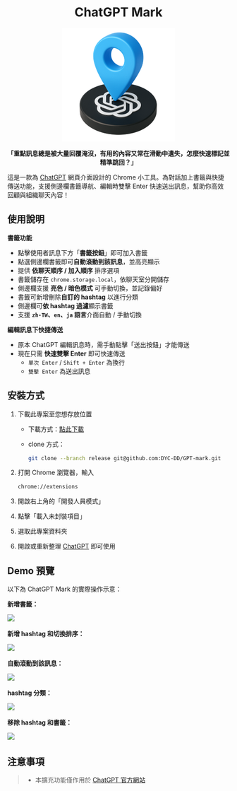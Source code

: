 <div align="center">

# ChatGPT Mark

![](./assets/logo/GPT-pin48.png)

**「重點訊息總是被大量回覆淹沒，有用的內容又常在滑動中遺失，怎麼快速標記並精準跳回？」**

</div>

這是一款為 [ChatGPT](https://chatgpt.com/) 網頁介面設計的 Chrome 小工具。為對話加上書籤與快捷傳送功能，支援側邊欄書籤導航、編輯時雙擊 Enter 快速送出訊息，幫助你高效回顧與組織聊天內容！

## 使用說明

**書籤功能**

- 點擊使用者訊息下方「**書籤按鈕**」即可加入書籤
- 點選側邊欄書籤即可**自動滾動到該訊息**，並高亮顯示
- 提供 **依聊天順序 / 加入順序** 排序選項
- 書籤儲存在 `chrome.storage.local`，依聊天室分開儲存
- 側邊欄支援 **亮色 / 暗色模式** 可手動切換，並記錄偏好
- 書籤可新增刪除**自訂的 hashtag** 以進行分類
- 側邊欄可**依 hashtag 過濾**顯示書籤
- 支援 **`zh-TW`、`en`、`ja` 語言**介面自動 / 手動切換

**編輯訊息下快捷傳送**

- 原本 ChatGPT 編輯訊息時，需手動點擊「送出按鈕」才能傳送
- 現在只需 **快速雙擊 Enter** 即可快速傳送
  - `單次 Enter` / `Shift + Enter` 為換行
  - `雙擊 Enter` 為送出訊息

## 安裝方式

1. 下載此專案至您想存放位置

   - 下載方式：[點此下載](https://github.com/DYC-DD/GPT-mark/archive/refs/tags/v2.2.1.zip)

   - clone 方式：

     ```bash
     git clone --branch release git@github.com:DYC-DD/GPT-mark.git
     ```

2. 打開 Chrome 瀏覽器，輸入
   ```bash
   chrome://extensions
   ```
3. 開啟右上角的「開發人員模式」
4. 點擊「載入未封裝項目」
5. 選取此專案資料夾
6. 開啟或重新整理 [ChatGPT](https://chatgpt.com/) 即可使用

## Demo 預覽

以下為 ChatGPT Mark 的實際操作示意：

**新增書籤：**

![](./assets/demo/add_bookmark.gif)

**新增 hashtag 和切換排序：**

![](./assets/demo/add_hashtag_and_sort.gif)

**自動滾動到該訊息：**

![](./assets/demo/auto_scroll_to_message.gif)

**hashtag 分類：**

![](./assets/demo/hashtag_category.gif)

**移除 hashtag 和書籤：**

![](./assets/demo/remove_hashtag_and_bookmark.gif)

## 注意事項

> - 本擴充功能僅作用於 [ChatGPT 官方網站](https://chatgpt.com/)
